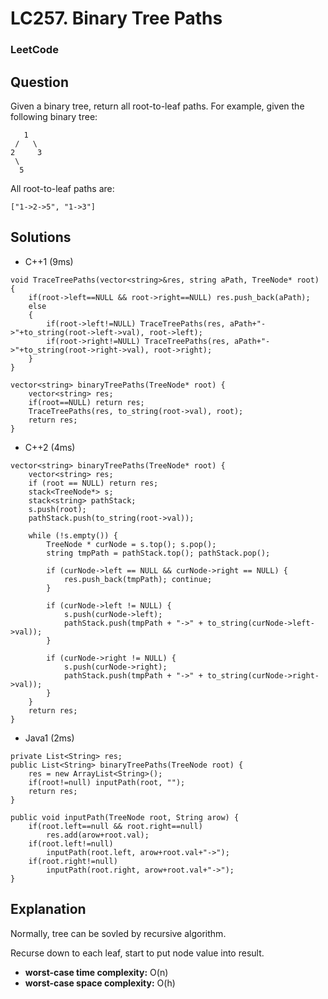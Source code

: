 # LC257. Binary Tree Paths

### LeetCode

## Question

Given a binary tree, return all root-to-leaf paths.
For example, given the following binary tree:

```
   1
 /   \
2     3
 \
  5
```

All root-to-leaf paths are:

`["1->2->5", "1->3"]`

## Solutions

* C++1 (9ms) 
```
void TraceTreePaths(vector<string>&res, string aPath, TreeNode* root)
{
    if(root->left==NULL && root->right==NULL) res.push_back(aPath);
    else
    {
        if(root->left!=NULL) TraceTreePaths(res, aPath+"->"+to_string(root->left->val), root->left);
        if(root->right!=NULL) TraceTreePaths(res, aPath+"->"+to_string(root->right->val), root->right);
    }
}

vector<string> binaryTreePaths(TreeNode* root) {
    vector<string> res;
    if(root==NULL) return res;
    TraceTreePaths(res, to_string(root->val), root);
    return res;
}
```

* C++2 (4ms) 
```
vector<string> binaryTreePaths(TreeNode* root) {
    vector<string> res;
    if (root == NULL) return res;
    stack<TreeNode*> s;
    stack<string> pathStack;
    s.push(root);
    pathStack.push(to_string(root->val));

    while (!s.empty()) {
        TreeNode * curNode = s.top(); s.pop();
        string tmpPath = pathStack.top(); pathStack.pop();

        if (curNode->left == NULL && curNode->right == NULL) {
            res.push_back(tmpPath); continue;
        }

        if (curNode->left != NULL) {
            s.push(curNode->left);
            pathStack.push(tmpPath + "->" + to_string(curNode->left->val));
        }

        if (curNode->right != NULL) {
            s.push(curNode->right);
            pathStack.push(tmpPath + "->" + to_string(curNode->right->val));
        }
    }
    return res;
}
```

* Java1 (2ms) 
```
private List<String> res;
public List<String> binaryTreePaths(TreeNode root) {
    res = new ArrayList<String>();
    if(root!=null) inputPath(root, "");
    return res;
}

public void inputPath(TreeNode root, String arow) {
    if(root.left==null && root.right==null)
        res.add(arow+root.val);
    if(root.left!=null) 
        inputPath(root.left, arow+root.val+"->");
    if(root.right!=null) 
        inputPath(root.right, arow+root.val+"->");
}
```

## Explanation

Normally, tree can be sovled by recursive algorithm. 

Recurse down to each leaf, start to put node value into result.

* **worst-case time complexity:** O(n)
* **worst-case space complexity:** O(h)